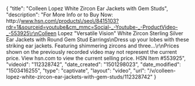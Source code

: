 {
    "title": "Colleen Lopez White Zircon Ear Jackets with Gem Studs",
    "description": "For More Info or to Buy Now: http:\/\/www.hsn.com\/products\/seo\/8415103?rdr=1&sourceid=youtube&cm_mmc=Social-_-Youtube-_-ProductVideo-_-553925\r\nColleen Lopez \"Versatile Vision\" White Zircon Sterling Silver Ear Jackets with Round Gem Stud Earrings\nDress up your lobes with these striking ear jackets. Featuring shimmering zircons and three...\r\nPrices shown on the previously recorded video may not represent the current price.  View hsn.com to view the current selling price. HSN Item #553925",
    "videoid": "112328742",
    "date_created": "1501298023",
    "date_modified": "1503416255",
    "type": "captivate",
    "layout": "video",
    "url": "\/v\/colleen-lopez-white-zircon-ear-jackets-with-gem-studs\/112328742"
}